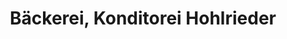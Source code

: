 ---
title: "Bäckerei, Konditorei Hohlrieder"
url: /grossraming/baeckerei-konditorei-hohlrieder/
shop: Bäckerei
---